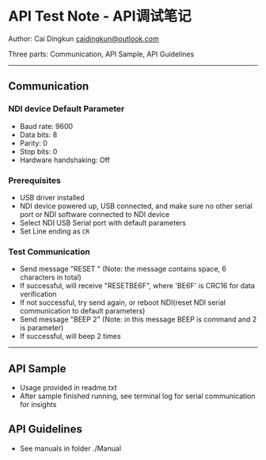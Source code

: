 # API Test Note - API调试笔记

Author: Cai Dingkun <caidingkun@outlook.com>

Three parts: Communication, API Sample, API Guidelines

---

## Communication

### NDI device Default Parameter

- Baud rate: 9600
- Data bits: 8
- Parity: 0
- Stop bits: 0
- Hardware handshaking: Off

### Prerequisites

- USB driver installed
- NDI device powered up, USB connected, and make sure no other serial port or NDI software connected to NDI device
- Select NDI USB Serial port with default parameters
- Set Line ending as `CR`

### Test Communication

- Send message "RESET " (Note: the message contains space, 6 characters in total)
- If successful, will receive "RESETBE6F", where 'BE6F' is CRC16 for data verification
- If not successful, try send again, or reboot NDI(reset NDI serial communication to default parameters)
- Send message "BEEP 2" (Note: in this message BEEP is command and 2 is parameter)
- If successful, will beep 2 times

---

## API Sample

- Usage provided in readme.txt
- After sample finished running, see terminal log for serial communication for insights

## API Guidelines

- See manuals in folder ./Manual
